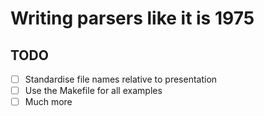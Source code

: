 # Writing parsers like it is 1975

## TODO
- [ ] Standardise file names relative to presentation
- [ ] Use the Makefile for all examples
- [ ] Much more
